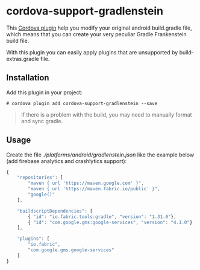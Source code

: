 
# cordova-support-gradlenstein

This [Cordova plugin](https://www.npmjs.com/package/cordova-support-gradlenstein) help you modify your original android build.gradle file, which means that you can create your very peculiar Gradle Frankenstein build file.

With this plugin you can easily apply plugins that are unsupported by build-extras.gradle file.

## Installation

Add this plugin in your project:

``` shell
# cordova plugin add cordova-support-gradlenstein --save
```

> If there is a problem with the build, you may need to manually format and sync gradle.

## Usage

Create the file *./platforms/android/gradlenstein.json* like the example below (add firebase analytics and crashlytics support):

``` javascript
{
	"repositories": [
		"maven { url 'https://maven.google.com' }",
		"maven { url 'https://maven.fabric.io/public' }",
		"google()"
	],

	"buildscriptDependencies": [
		{ "id": "io.fabric.tools:gradle", "version": "1.31.0"},
		{ "id": "com.google.gms:google-services", "version": "4.1.0"}
	],

	"plugins": [
		"io.fabric",
		"com.google.gms.google-services"
	]	
}
```
